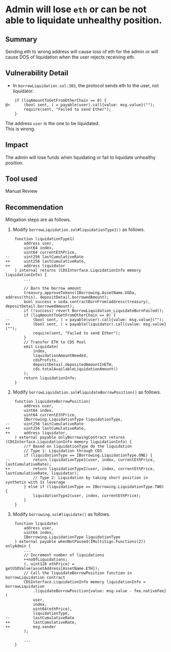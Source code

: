 # Admin will lose `eth` or can be not able to liquidate unhealthy position.
## Summary
Sending eth to wrong address will cause loss of eth for the admin or  will cause DOS of liquidation when the user rejects receiving eth.

## Vulnerability Detail
- In `borrowLiquidation.sol:303`, the protocol sends eth to the user, not liquidator.
```solidity
    if (liqAmountToGetFromOtherChain == 0) {
@>      (bool sent, ) = payable(user).call{value: msg.value}("");
        require(sent, "Failed to send Ether");
    }
```
The address `user` is the one to be liquidated.   
This is wrong.

## Impact
The admin will lose funds when liquidating or fail to liquidate unhealthy position.

## Tool used
Manual Review

## Recommendation
Mitigation steps are as follows.
1. Modify `borrowLiquidation.sol#liquidationType1()` as follows.
```solidity
    function liquidationType1(
        address user,
        uint64 index,
        uint64 currentEthPrice,
--      uint256 lastCumulativeRate
++      uint256 lastCumulativeRate,
++      address liquidator
    ) internal returns (CDSInterface.LiquidationInfo memory liquidationInfo) {
        ...

        // Burn the borrow amount
        treasury.approveTokens(IBorrowing.AssetName.USDa, address(this), depositDetail.borrowedAmount);
        bool success = usda.contractBurnFrom(address(treasury), depositDetail.borrowedAmount);
        if (!success) revert BorrowLiquidation_LiquidateBurnFailed();
        if (liqAmountToGetFromOtherChain == 0) {
--          (bool sent, ) = payable(user).call{value: msg.value}("");
++          (bool sent, ) = payable(liquidator).call{value: msg.value}("");
            require(sent, "Failed to send Ether");
        }
        // Transfer ETH to CDS Pool
        emit Liquidate(
            index,
            liquidationAmountNeeded,
            cdsProfits,
            depositDetail.depositedAmountInETH,
            cds.totalAvailableLiquidationAmount()
        );
        return liquidationInfo;
    }
```
2. Modify `borrowLiquidation.sol#liquidateBorrowPosition()` as follows.
```solidity
    function liquidateBorrowPosition(
        address user,
        uint64 index,
        uint64 currentEthPrice,
        IBorrowing.LiquidationType liquidationType,
--      uint256 lastCumulativeRate
++      uint256 lastCumulativeRate,
++      address liquidator,
    ) external payable onlyBorrowingContract returns (CDSInterface.LiquidationInfo memory liquidationInfo) {
        //? Based on liquidationType do the liquidation
        // Type 1: Liquidation through CDS
        if (liquidationType == IBorrowing.LiquidationType.ONE) {
--          return liquidationType1(user, index, currentEthPrice, lastCumulativeRate);
++          return liquidationType1(user, index, currentEthPrice, lastCumulativeRate, liquidator);
            // Type 2: Liquidation by taking short position in synthetix with 1x leverage
        } else if (liquidationType == IBorrowing.LiquidationType.TWO) {
            liquidationType2(user, index, currentEthPrice);
        }
    }
```
3. Modify `borrowing.sol#liquidate()` as follows.
```solidity
    function liquidate(
        address user,
        uint64 index,
        IBorrowing.LiquidationType liquidationType
    ) external payable whenNotPaused(IMultiSign.Functions(2)) onlyAdmin {
        ...
        // Increment number of liquidations
        ++noOfLiquidations;
        (, uint128 ethPrice) = getUSDValue(assetAddress[AssetName.ETH]);
        // Call the liquidateBorrowPosition function in borrowLiquidation contract
        CDSInterface.LiquidationInfo memory liquidationInfo = borrowLiquidation
            .liquidateBorrowPosition{value: msg.value - fee.nativeFee}(
            user,
            index,
            uint64(ethPrice),
            liquidationType,
--          lastCumulativeRate
++          lastCumulativeRate,
++          msg.sender
        );

        ...
    }
```